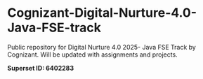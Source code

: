 # Cognizant-Digital-Nurture-4.0-Java-FSE-track
Public repository for Digital Nurture 4.0 2025- Java FSE Track by Cognizant. Will be updated with assignments and projects.

**Superset ID: 6402283**
